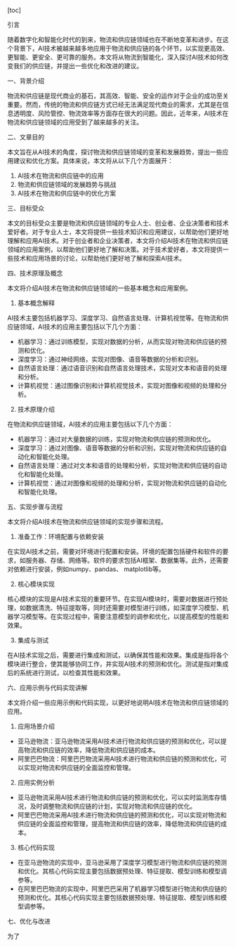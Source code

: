 
[toc]                    
                
                
引言

随着数字化和智能化时代的到来，物流和供应链领域也在不断地变革和进步。在这个背景下，AI技术被越来越多地应用于物流和供应链的各个环节，以实现更高效、更智能、更安全、更可靠的服务。本文将从物流到智能化，深入探讨AI技术如何改变我们的供应链，并提出一些优化和改进的建议。

一、背景介绍

物流和供应链是现代商业的基石，其高效、智能、安全的运作对于企业的成功至关重要。然而，传统的物流和供应链方式已经无法满足现代商业的需求，尤其是在信息透明度、风险管控、物流效率等方面存在很大的问题。因此，近年来，AI技术在物流和供应链领域的应用受到了越来越多的关注。

二、文章目的

本文旨在从AI技术的角度，探讨物流和供应链领域的变革和发展趋势，提出一些应用建议和优化方案。具体来说，本文将从以下几个方面展开：

1. AI技术在物流和供应链中的应用
2. 物流和供应链领域的发展趋势与挑战
3. AI技术在物流和供应链中的优化方案

三、目标受众

本文的目标受众主要是物流和供应链领域的专业人士、创业者、企业决策者和技术爱好者。对于专业人士，本文将提供一些技术知识和应用建议，以帮助他们更好地理解和应用AI技术。对于创业者和企业决策者，本文将介绍AI技术在物流和供应链领域的应用案例，以帮助他们更好地了解和决策。对于技术爱好者，本文将提供一些技术和应用场景的讨论，以帮助他们更好地了解和探索AI技术。

四、技术原理及概念

本文将介绍AI技术在物流和供应链领域的一些基本概念和应用案例。

1. 基本概念解释

AI技术主要包括机器学习、深度学习、自然语言处理、计算机视觉等。在物流和供应链领域，AI技术的应用主要包括以下几个方面：

- 机器学习：通过训练模型，实现对数据的分析，从而实现对物流和供应链的预测和优化。
- 深度学习：通过神经网络，实现对图像、语音等数据的分析和识别。
- 自然语言处理：通过语音识别和自然语言处理技术，实现对文本和语音的处理和分析。
- 计算机视觉：通过图像识别和计算机视觉技术，实现对图像和视频的处理和分析。

2. 技术原理介绍

在物流和供应链领域，AI技术的应用主要包括以下几个方面：

- 机器学习：通过对大量数据的训练，实现对物流和供应链的预测和优化。
- 深度学习：通过对图像、语音等数据的分析和识别，实现对物流和供应链的自动化和智能化处理。
- 自然语言处理：通过对文本和语音的处理和分析，实现对物流和供应链的自动化和智能化处理。
- 计算机视觉：通过对图像和视频的处理和分析，实现对物流和供应链的自动化和智能化处理。

五、实现步骤与流程

本文将介绍AI技术在物流和供应链领域的实现步骤和流程。

1. 准备工作：环境配置与依赖安装

在实现AI技术之前，需要对环境进行配置和安装。环境的配置包括硬件和软件的要求，如服务器、存储、网络等。软件的要求包括AI框架、数据集等。此外，还需要对依赖进行安装，例如numpy、pandas、 matplotlib等。

2. 核心模块实现

核心模块的实现是AI技术实现的重要环节。在实现AI模块时，需要对数据进行预处理，如数据清洗、特征提取等，同时还需要对模型进行训练，如深度学习模型、机器学习模型等。在实现过程中，需要注意模型的调参和优化，以提高模型的性能和效果。

3. 集成与测试

在AI技术实现之后，需要进行集成和测试，以确保其性能和效果。集成是指将各个模块进行整合，使其能够协同工作，并实现AI技术的预测和优化。测试是指对集成后的系统进行测试，以检查其性能和效果。

六、应用示例与代码实现讲解

本文将介绍一些应用示例和代码实现，以更好地说明AI技术在物流和供应链领域的应用。

1. 应用场景介绍

- 亚马逊物流：亚马逊物流采用AI技术进行物流和供应链的预测和优化，可以提高物流和供应链的效率，降低物流和供应链的成本。
- 阿里巴巴物流：阿里巴巴物流采用AI技术进行物流和供应链的预测和优化，可以实现对物流和供应链的全面监控和管理。

2. 应用实例分析

- 亚马逊物流采用AI技术进行物流和供应链的预测和优化，可以实时监测库存情况，及时调整物流和供应链的计划，实现对物流和供应链的优化。
- 阿里巴巴物流采用AI技术进行物流和供应链的预测和优化，可以实现对物流和供应链的全面监控和管理，提高物流和供应链的效率，降低物流和供应链的成本。

3. 核心代码实现

- 在亚马逊物流的实现中，亚马逊采用了深度学习模型进行物流和供应链的预测和优化。其核心代码实现主要包括数据预处理、特征提取、模型训练和模型调参等。
- 在阿里巴巴物流的实现中，阿里巴巴采用了机器学习模型进行物流和供应链的预测和优化。其核心代码实现主要包括数据预处理、特征提取、模型训练和模型调参等。

七、优化与改进

为了

